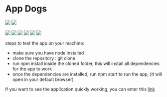 # App Dogs

![](https://dsm01pap002files.storage.live.com/y4mTjj1EH6cxwCOi0ctDHvTJgEvuIdBvqcz2RqiZqTqJdG8apQkKARDO-vYvQK_KdUu7pDHoX43cPPvQKG-_Ts-gZ5MwVdceimuCnwnSWhhF0Ze7mQQdf1fQa1irdp0EaB7aDP_Phrm_E_d-kKHMMd3__H7gCcwf_lNCLVvRC3nBdA955VLsqlzPMvptwf2TZKb?width=256&height=127&cropmode=none)
![](https://dsm01pap002files.storage.live.com/y4mxw4fjjMQbH77lOLjDuRR4hWS-vdz0ItflC5dYspU6ilP6lfAuN3pqJFPTnYllR0ySzij3fw04LiJCj9K7lNH8RFtOzPSdUjavQrHK56ODZhX0xA7IDYOPNvWtqFgNZ9i24apOWxpjrAKPlwpAQCp_MpuwA2csPzkquuQUKjaiVqlFVEVTbSR6HXduJFu_u-f?width=256&height=130&cropmode=none)

![](https://dsm01pap002files.storage.live.com/y4mggxpfoAzResAWRHwY5V1EkD7vBfgldKKqaA5UdTD9uOqNg1MU98apDiyOuGMJ5E78pXuLkrDNbcYCOJpfkicFXMfngwZpwwSdxjTfcdRlpkiABiDel17k72gzkGeSsM4wnM4aBDRAFkenSxwJLrZosSTxZh95G_2KHO4JiSizv30BZzb3quT5hBunMl1JqPA?width=256&height=130&cropmode=none)
![](https://dsm01pap002files.storage.live.com/y4mEaZ4NtfZHLu6DWmrWKigZ3V9jmwCXQTK0oHYP88CO5BtGlVRxVuq8imzHEk151Wq6zndqksWKUlQcyuO3oRzdOfnw8pDFq3ecreM7CbcicDz_2wIc_9-I4lT7FB_TCHLkzLgPsjATSJUucGmK-2T_rgpcEAUg8BSHubcU-uiUBp4P-lOu7Jm0QliP2KSh_zk?width=256&height=127&cropmode=none)
![](https://dsm01pap002files.storage.live.com/y4mLJpx1uyni34RjLEkrFDCu1sL-226XRD16T-CTeRojOfi6_1aSFz2OJ2UucpZHe7lXO_2m7M8-3HGphv-bTVMKq0JuCjOS7dUBnDX6Wgn5Pl-g2iBXR41w89J56mLaSlz0GbDr-4NhKZTHAvP7e8X8377dseHTu5vuCcwdB8IGYpJbb6L2NqLxGKqVwHQUcTR?width=660&height=372&cropmode=none)
![](https://dsm01pap002files.storage.live.com/y4mQCFMH_74YINYK6qd0bF9K7aCdiVVXOwfxmmd_MmLYChEPOYPjrEIJJ_3jc6uEbJSPFEDWMSnTsfM3-E5T1XPYocf9GHS_vFahGfAfER47hPs5TbYb_riWZf-IflAR8X3Hv9URDZUw68r8GWChD4BphU6TE--QOViWZW_TavW5jDhE4QOjIyan9Da0i_tEZ7N?width=660&height=543&cropmode=none)
![](https://dsm01pap002files.storage.live.com/y4mjjgoMvmyz2FKT05DY7xpGCyuRKgwHyapWdmKft3QAU70jroNqn0LNnDsXR51-MR3MiM5BRCWhJA4MDsn8Lmkj9tDSxzTeYjwZalP_SYtnFZNeKp7JzXl8z5P1DbSWk3LhtXAVR3_3rMed5lshyIULsuVlXUcG0zfEVXRyqLGbjZzteDX-19ISPWsqbdUYRud?width=256&height=131&cropmode=none)
![](https://dsm01pap002files.storage.live.com/y4m3e0QJePlCVmgkQ1Db2xQGEiYaQAPAVxjxiPiBcYX5FCQrIbTPvm5XUAQpe_P6z42hFbrDFxQv8lSwzJ9pHztefwd0ivXgVlNeiriF_dxs-WiXHR44sbNxvSJzoEDq1_awcMo-FLXbkwQTaM7euPhfVpbCn3mEEmNrYgPJhj8gmf4JH1-z9aRMvTQgNmfDkIk?width=256&height=130&cropmode=none)



steps to test the app on your machine:
* make sure you have node installed
* clone the repository : git clone <copied repository link>
* run npm install inside the cloned folder, this will install all dependencies for the app to work
* once the dependencies are installed, run npm start to run the app, (it will open in your default browser)
  
If you want to see the application quickly working, you can enter this [link](https://dogs-app-client.vercel.app/)
